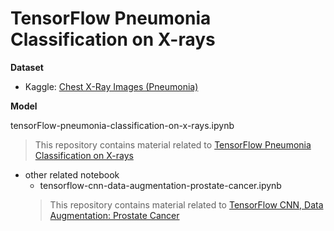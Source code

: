 # __TensorFlow Pneumonia Classification on X-rays__

__Dataset__
- Kaggle: [Chest X-Ray Images (Pneumonia)](https://www.kaggle.com/paultimothymooney/chest-xray-pneumonia)

__Model__

tensorFlow-pneumonia-classification-on-x-rays.ipynb
> This repository contains material related to [TensorFlow Pneumonia Classification on X-rays](https://www.kaggle.com/amyjang/tensorflow-pneumonia-classification-on-x-rays)


- other related notebook
  - tensorflow-cnn-data-augmentation-prostate-cancer.ipynb
  > This repository contains material related to [TensorFlow CNN, Data Augmentation: Prostate Cancer](https://www.kaggle.com/amyjang/tensorflow-cnn-data-augmentation-prostate-cancer?select=masks)